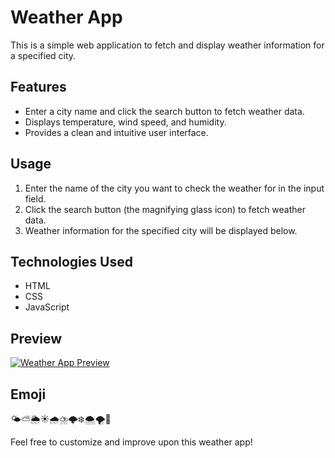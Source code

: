 # Weather App

This is a simple web application to fetch and display weather information for a specified city.

## Features

- Enter a city name and click the search button to fetch weather data.
- Displays temperature, wind speed, and humidity.
- Provides a clean and intuitive user interface.

## Usage

1. Enter the name of the city you want to check the weather for in the input field.
2. Click the search button (the magnifying glass icon) to fetch weather data.
3. Weather information for the specified city will be displayed below.

## Technologies Used

- HTML
- CSS
- JavaScript

## Preview

[![Weather App Preview](preview.png)]([index.html](https://umeshpatildondaicha.github.io/Whether_App-main/))

## Emoji

🌤️⛅🌦️☀️🌧️⛈️🌩️❄️🌨️🌪️🌈

Feel free to customize and improve upon this weather app!

